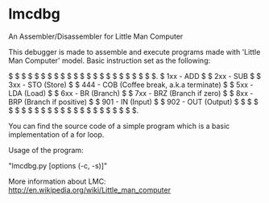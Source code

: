 # lmcdbg
An Assembler/Disassembler for Little Man Computer

This debugger is made to assemble and execute programs made with 'Little Man Computer' model.
Basic instruction set as the following:

$ $ $ $ $ $ $ $ $ $ $ $ $ $ $ $ $ $ $ $ $ $ $.
$ 1xx - ADD                                  $
$ 2xx - SUB                                  $
$ 3xx - STO (Store)                          $
$ 444 - COB (Coffee break, a.k.a terminate)  $
$ 5xx - LDA (Load)                           $
$ 6xx - BR (Branch)                          $
$ 7xx - BRZ (Branch if zero)                 $
$ 8xx - BRP (Branch if positive)             $
$ 901 - IN (Input)                           $
$ 902 - OUT (Output)                         $
$ $ $ $ $ $ $ $ $ $ $ $ $ $ $ $ $ $ $ $ $ $ $. 

You can find the source code of a simple program which is a basic implementation of a for loop.

Usage of the program:

"lmcdbg.py <filename> [options (-c, -s)]"


More information about LMC:
http://en.wikipedia.org/wiki/Little_man_computer
